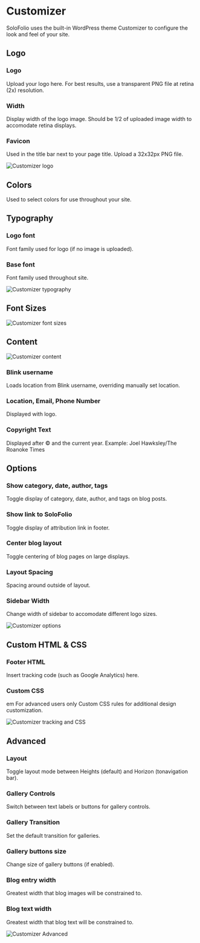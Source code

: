 # Customizer
SoloFolio uses the built-in WordPress theme Customizer to configure the look and feel of your site.

## Logo
### Logo
Upload your logo here. For best results, use a transparent PNG file at retina (2x) resolution.

### Width
Display width of the logo image. Should be 1/2 of uploaded image width to accomodate retina displays.

### Favicon
Used in the title bar next to your page title. Upload a 32x32px PNG file.

![Customizer logo](img/appearance-customizer-logo.png)


## Colors
Used to select colors for use throughout your site.

## Typography

### Logo font
Font family used for logo (if no image is uploaded).

### Base font
Font family used throughout site.

![Customizer typography](img/appearance-customizer-typography.png)


## Font Sizes
![Customizer font sizes](img/appearance-customizer-font-sizes.png)


## Content
![Customizer content](img/appearance-customizer-content.png)

### Blink username
Loads location from Blink username, overriding manually set location.

### Location, Email, Phone Number
Displayed with logo.

### Copyright Text
Displayed after © and the current year. Example: Joel Hawksley/The Roanoke Times


## Options

### Show category, date, author, tags
Toggle display of category, date, author, and tags on blog posts.

### Show link to SoloFolio
Toggle display of attribution link in footer.

### Center blog layout
Toggle centering of blog pages on large displays.

### Layout Spacing
Spacing around outside of layout.

### Sidebar Width
Change width of sidebar to accomodate different logo sizes.

![Customizer options](img/appearance-customizer-options.png)


## Custom HTML &amp; CSS

### Footer HTML
Insert tracking code (such as Google Analytics) here.

### Custom CSS
em For advanced users only
Custom CSS rules for additional design customization.

![Customizer tracking and CSS](img/appearance-customizer-tracking-css.png)


## Advanced

### Layout
Toggle layout mode between Heights (default) and Horizon (tonavigation bar).

### Gallery Controls
Switch between text labels or buttons for gallery controls.

### Gallery Transition
Set the default transition for galleries.

### Gallery buttons size
Change size of gallery buttons (if enabled).

### Blog entry width
Greatest width that blog images will be constrained to.

### Blog text width
Greatest width that blog text will be constrained to.

![Customizer Advanced](img/appearance-customizer-advanced.png)
